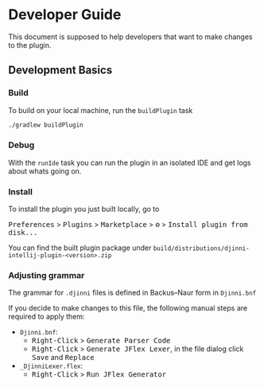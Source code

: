 # Developer Guide

This document is supposed to help developers that want to make changes to the plugin.

## Development Basics

### Build
To build on your local machine, run the `buildPlugin` task

```bash
./gradlew buildPlugin
```

### Debug
With the `runIde` task you can run the plugin in an isolated IDE and get logs about whats going on.

### Install
To install the plugin you just built locally, go to

<kbd>Preferences</kbd> > <kbd>Plugins</kbd> > <kbd>Marketplace</kbd> > <kbd>⚙</kbd> > <kbd>Install plugin from disk...</kbd>

You can find the built plugin package under `build/distributions/djinni-intellij-plugin-<version>.zip`

### Adjusting grammar

The grammar for `.djinni` files is defined in Backus–Naur form in `Djinni.bnf`

If you decide to make changes to this file, the following manual steps are required to apply them:
- `Djinni.bnf`: 
    - <kbd>Right-Click</kbd> > <kbd>Generate Parser Code</kbd>
    - <kbd>Right-Click</kbd> > <kbd>Generate JFlex Lexer</kbd>, in the file dialog click <kbd>Save</kbd> and <kbd>Replace</kbd>
- `_DjinniLexer.flex`:
    - <kbd>Right-Click</kbd> > <kbd>Run JFlex Generator</kbd>